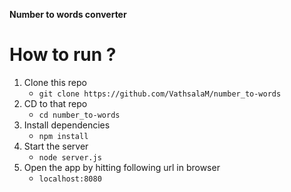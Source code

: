 **Number to words converter**

# How to run ?
1. Clone this repo
     - `git clone https://github.com/VathsalaM/number_to-words`
2. CD to that repo
     - `cd number_to-words`
3. Install dependencies
      - `npm install`
4. Start the server
    - `node server.js`
5. Open the app by hitting following url in browser
    - `localhost:8080`